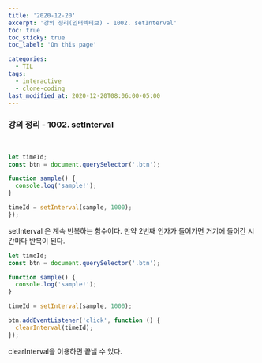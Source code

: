 ```yaml
---
title: '2020-12-20'
excerpt: '강의 정리(인터렉티브) - 1002. setInterval'
toc: true
toc_sticky: true
toc_label: 'On this page'

categories:
  - TIL
tags:
  - interactive
  - clone-coding
last_modified_at: 2020-12-20T08:06:00-05:00
---
```


### 강의 정리 - 1002. setInterval

<br />

```javascript
let timeId;
const btn = document.querySelector('.btn');

function sample() {
  console.log('sample!');
}

timeId = setInterval(sample, 1000);
});
```

setInterval 은 계속 반복하는 함수이다. 만약 2번째 인자가 들어가면 거기에 들어간 시간마다 반복이 된다.

```javascript
let timeId;
const btn = document.querySelector('.btn');

function sample() {
  console.log('sample!');
}

timeId = setInterval(sample, 1000);

btn.addEventListener('click', function () {
  clearInterval(timeId);
});
```

clearInterval을 이용하면 끝낼 수 있다.
